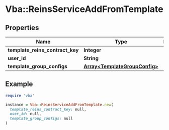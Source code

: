 # Vba::ReinsServiceAddFromTemplate

## Properties

| Name | Type | Description | Notes |
| ---- | ---- | ----------- | ----- |
| **template_reins_contract_key** | **Integer** |  | [optional] |
| **user_id** | **String** |  | [optional] |
| **template_group_configs** | [**Array&lt;TemplateGroupConfig&gt;**](TemplateGroupConfig.md) |  | [optional] |

## Example

```ruby
require 'vba'

instance = Vba::ReinsServiceAddFromTemplate.new(
  template_reins_contract_key: null,
  user_id: null,
  template_group_configs: null
)
```

